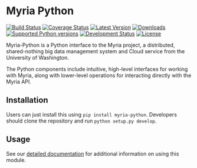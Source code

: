 Myria Python
============

[![Build Status](https://travis-ci.org/uwescience/myria-python.svg?branch=master)](https://travis-ci.org/uwescience/myria-python)
[![Coverage Status](https://img.shields.io/coveralls/uwescience/myria-python.svg)](https://coveralls.io/r/uwescience/myria-python?branch=master)
[![Latest Version](https://pypip.in/version/myria-python/badge.svg)](https://pypi.python.org/pypi/myria-python/)
[![Downloads](https://pypip.in/download/myria-python/badge.svg)](https://pypi.python.org/pypi/myria-python/)
[![Supported Python versions](https://pypip.in/py_versions/myria-python/badge.svg)](https://pypi.python.org/pypi/myria-python/)
[![Development Status](https://pypip.in/status/myria-python/badge.svg)](https://pypi.python.org/pypi/myria-python/)
[![License](https://pypip.in/license/myria-python/badge.svg)](https://pypi.python.org/pypi/myria-python/)


Myria-Python is a Python interface to the Myria project, a distributed, shared-nothing big data management system and Cloud service from the University of Washington.

The Python components include intuitive, high-level interfaces for working with Myria, along with lower-level operations for interacting directly with the Myria API.

## Installation

Users can just install this using `pip install myria-python`. Developers should clone the repository and run `python setup.py develop`.

## Usage

See our [detailed documentation](http://myria.cs.washington.edu/docs/myriapython.html) for additional information on using this module.
